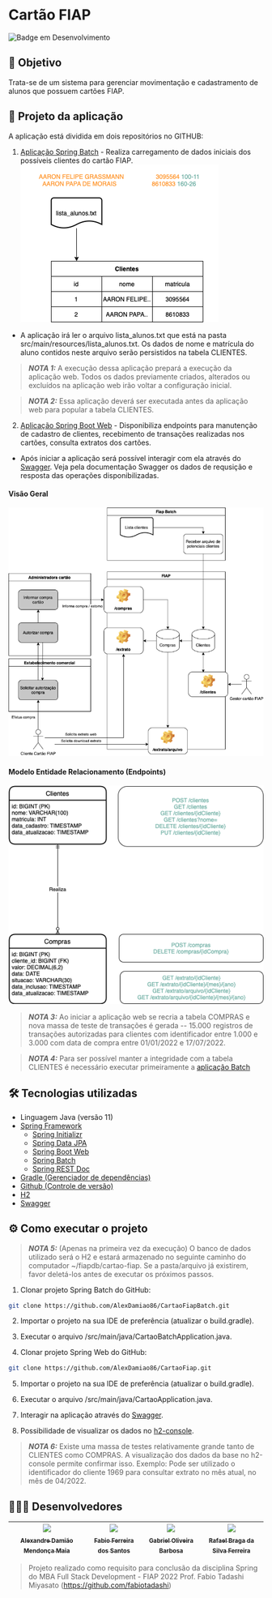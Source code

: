 # Cartão FIAP 

![Badge em Desenvolvimento](http://img.shields.io/static/v1?label=STATUS&message=FINALIZADO&color=GREEN&style=for-the-badge)

## 🎯 Objetivo

Trata-se de um sistema para gerenciar movimentação e cadastramento de alunos que possuem cartões FIAP. 

## 📐 Projeto da aplicação

A aplicação está dividida em dois repositórios no GITHUB: 

<a name="batch"></a>
1) [Aplicação Spring Batch](https://github.com/AlexDamiao86/CartaoFiapBatch.git) - Realiza carregamento de dados iniciais dos possíveis clientes do cartão FIAP. 
![Leitura arquivo lista_alunos.txt](src/main/resources/images/batch.png)

- A aplicação irá ler o arquivo lista_alunos.txt que está na pasta src/main/resources/lista_alunos.txt. Os dados de nome e matrícula do aluno contidos neste arquivo serão persistidos na tabela CLIENTES.

> **_NOTA 1:_** A execução dessa aplicação prepará a execução da aplicação web. Todos os dados previamente criados, alterados ou excluídos na aplicação web irão voltar a configuração inicial.  

> **_NOTA 2:_** Essa aplicação deverá ser executada antes da aplicação web para popular a tabela CLIENTES.


2) [Aplicação Spring Boot Web](https://github.com/AlexDamiao86/CartaoFiap.git) - Disponibiliza endpoints para manutenção de cadastro de clientes, recebimento de transações realizadas nos cartões, consulta extratos dos cartões. 

- Após iniciar a aplicação será possível interagir com ela através do [Swagger](http://localhost:8081/swagger-ui/index.html#/). Veja pela documentação Swagger os dados de requsição e resposta das operações disponibilizadas. 

#### Visão Geral
![Visão Geral do Sistema](src/main/resources/images/visao_geral.png)

#### Modelo Entidade Relacionamento (Endpoints)
![MER](src/main/resources/images/mer-endpoints.png)


> **_NOTA 3:_** Ao iniciar a aplicação web se recria a tabela COMPRAS e nova massa de teste de transações é gerada -- 15.000 registros de transações autorizadas para clientes com identificador entre 1.000 e 3.000 com data de compra entre 01/01/2022 e 17/07/2022. 

> **_NOTA 4:_** Para ser possível manter a integridade com a tabela CLIENTES é necessário executar primeiramente a [aplicação Batch](#batch)

## 🛠️ Tecnologias utilizadas

- Linguagem Java (versão 11)
- [Spring Framework](https://spring.io)
  - [Spring Initializr](https://start.spring.io)
  - [Spring Data JPA](https://spring.io/projects/spring-data-jpa)
  - [Spring Boot Web](https://spring.io/projects/spring-boot)
  - [Spring Batch](https://spring.io/projects/spring-batch)
  - [Spring REST Doc](https://spring.io/projects/spring-restdocs)
- [Gradle (Gerenciador de dependências)](https://gradle.org)
- [Github (Controle de versão)](https://github.com)
- [H2](https://www.h2database.com)
- [Swagger](http://swagger.io)


## ⚙️ Como executar o projeto

> **_NOTA 5:_** (Apenas na primeira vez da execução) O banco de dados utilizado será o H2 e estará armazenado no seguinte caminho do computador ~/fiapdb/cartao-fiap. Se a pasta/arquivo já existirem, favor deletá-los antes de executar os próximos passos.

1. Clonar projeto Spring Batch do GitHub:
~~~bash
git clone https://github.com/AlexDamiao86/CartaoFiapBatch.git
~~~
2. Importar o projeto na sua IDE de preferência (atualizar o build.gradle). 
3. Executar o arquivo /src/main/java/CartaoBatchApplication.java.

4. Clonar projeto Spring Web do GitHub: 
~~~bash
git clone https://github.com/AlexDamiao86/CartaoFiap.git
~~~
5. Importar o projeto na sua IDE de preferência (atualizar o build.gradle). 
6. Executar o arquivo /src/main/java/CartaoApplication.java.

7. Interagir na aplicação através do [Swagger](http://localhost:8081/swagger-ui/index.html#/).
8. Possibilidade de visualizar os dados no [h2-console](http://localhost:8081/h2-console/).

> **_NOTA 6:_** Existe uma massa de testes relativamente grande tanto de CLIENTES como COMPRAS. A visualização dos dados da base no h2-console permite confirmar isso. Exemplo: Pode ser utilizado o identificador do cliente 1969 para consultar extrato no mês atual, no mês de 04/2022.

## 👨🏽‍💻 Desenvolvedores

| [<img src="https://avatars.githubusercontent.com/AlexDamiao86" width=115><br><sub>Alexandre Damião Mendonça Maia</sub>](https://github.com/AlexDamiao86) |  [<img src="https://avatars.githubusercontent.com/FabioQuimico" width=115><br><sub>Fabio Ferreira dos Santos</sub>](https://github.com/FabioQuimico) |  [<img src="https://avatars.githubusercontent.com/Gabriel2503" width=115><br><sub>Gabriel Oliveira Barbosa</sub>](https://github.com/Gabriel2503) | [<img src="https://avatars.githubusercontent.com/ferreirabraga" width=115><br><sub>Rafael Braga da Silva Ferreira</sub>](https://github.com/ferreirabraga) | 
| :---: | :---: | :---: | :---: |

>
>Projeto realizado como requisito para conclusão da disciplina Spring do MBA Full Stack Development - FIAP 2022
>Prof. Fabio Tadashi Miyasato (https://github.com/fabiotadashi)
